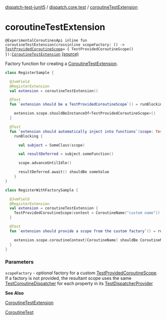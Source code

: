 [dispatch-test-junit5](../index.md) / [dispatch.core.test](index.md) / [coroutineTestExtension](./coroutine-test-extension.md)

# coroutineTestExtension

`@ExperimentalCoroutinesApi inline fun coroutineTestExtension(crossinline scopeFactory: () -> `[`TestProvidedCoroutineScope`](https://rbusarow.github.io/Dispatch/dispatch-test/dispatch.core.test/-test-provided-coroutine-scope/index.md)` = { TestProvidedCoroutineScope() }): `[`CoroutineTestExtension`](https://rbusarow.github.io/Dispatch/dispatch-test/dispatch.core.test/-coroutine-test-extension/index.md) [(source)](https://github.com/RBusarow/Dispatch/tree/master/dispatch-test-junit5/src/main/java/dispatch/core/test/CoroutineTestExtension.kt#L146)

Factory function for creating a [CoroutineTestExtension](https://rbusarow.github.io/Dispatch/dispatch-test/dispatch.core.test/-coroutine-test-extension/index.md).

``` kotlin
class RegisterSample {

  @JvmField
  @RegisterExtension
  val extension = coroutineTestExtension()

  @Test
  fun `extension should be a TestProvidedCoroutineScope`() = runBlocking<Unit> {

    extension.scope.shouldBeInstanceOf<TestProvidedCoroutineScope>()
  }

  @Test
  fun `extension should automatically inject into functions`(scope: TestProvidedCoroutineScope) =
    runBlocking {

      val subject = SomeClass(scope)

      val resultDeferred = subject.someFunction()

      scope.advanceUntilIdle()

      resultDeferred.await() shouldBe someValue
    }
}
```

``` kotlin
class RegisterWithFactorySample {

  @JvmField
  @RegisterExtension
  val extension = coroutineTestExtension {
    TestProvidedCoroutineScope(context = CoroutineName("custom name"))
  }

  @Test
  fun `extension should provide a scope from the custom factory`() = runBlocking {

    extension.scope.coroutineContext[CoroutineName] shouldBe CoroutineName("custom name")
  }
}
```

### Parameters

`scopeFactory` - *optional* factory for a custom [TestProvidedCoroutineScope](https://rbusarow.github.io/Dispatch/dispatch-test/dispatch.core.test/-test-provided-coroutine-scope/index.md).  If a factory is not provided,
the resultant scope uses the same [TestCoroutineDispatcher](https://kotlin.github.io/kotlinx.coroutines/kotlinx-coroutines-test/kotlinx.coroutines.test/-test-coroutine-dispatcher/index.html) for each property in its [TestDispatcherProvider](https://rbusarow.github.io/Dispatch/dispatch-test/dispatch.core.test/-test-dispatcher-provider/index.md)

**See Also**

[CoroutineTestExtension](https://rbusarow.github.io/Dispatch/dispatch-test/dispatch.core.test/-coroutine-test-extension/index.md)

[CoroutineTest](https://rbusarow.github.io/Dispatch/dispatch-test/dispatch.core.test/-coroutine-test/index.md)

